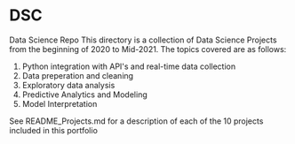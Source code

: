 # DSC
Data Science Repo
This directory is a collection of Data Science Projects from the beginning of 2020 to Mid-2021.
The topics covered are as follows:
1. Python integration with API's and real-time data collection
2. Data preperation and cleaning
3. Exploratory data analysis 
4. Predictive Analytics and Modeling 
5. Model Interpretation 

See README_Projects.md for a description of each of the 10 projects included in this portfolio
